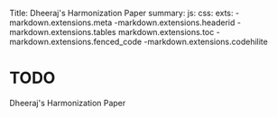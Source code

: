 Title: Dheeraj's Harmonization Paper
summary: 
js:
css:
exts:
    -markdown.extensions.meta
    -markdown.extensions.headerid
    -markdown.extensions.tables
    markdown.extensions.toc
    -markdown.extensions.fenced_code
    -markdown.extensions.codehilite


# TODO 
Dheeraj's Harmonization Paper